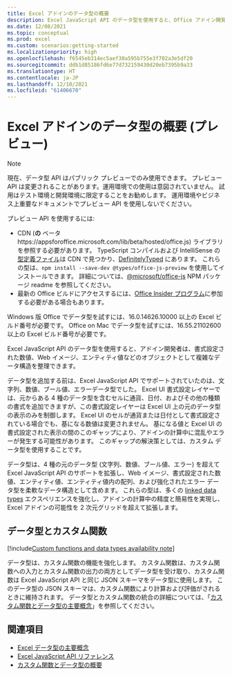 ```yaml
---
title: Excel アドインのデータ型の概要
description: Excel JavaScript API のデータ型を使用すると、Office アドイン開発者は、書式設定された数値、Web イメージ、エンティティ値、エンティティ値内の配列、および拡張エラーをデータ型として操作できます。
ms.date: 12/08/2021
ms.topic: conceptual
ms.prod: excel
ms.custom: scenarios:getting-started
ms.localizationpriority: high
ms.openlocfilehash: f6545eb314ec5aef30a595b755e3f702a3e5df20
ms.sourcegitcommit: ddb1d85186fd6e77d732159430d20eb7395b9a33
ms.translationtype: HT
ms.contentlocale: ja-JP
ms.lasthandoff: 12/10/2021
ms.locfileid: "61406670"
---
```

# <a name="overview-of-data-types-in-excel-add-ins-preview"></a>Excel アドインのデータ型の概要 (プレビュー)

> [!NOTE]
> 現在、データ型 API はパブリック プレビューでのみ使用できます。 プレビュー API は変更されることがあります。運用環境での使用は意図されていません。 試用はテスト環境と開発環境に限定することをお勧めします。 運用環境やビジネス上重要なドキュメントでプレビュー API を使用しないでください。
>
> プレビュー API を使用するには:
>
> - CDN (**の** ベータhttps://appsforoffice.microsoft.com/lib/beta/hosted/office.js) ライブラリを参照する必要があります。 TypeScript コンパイルおよび IntelliSense の [型定義ファイル](https://appsforoffice.microsoft.com/lib/beta/hosted/office.d.ts)は CDN で見つかり、[DefinitelyTyped](https://raw.githubusercontent.com/DefinitelyTyped/DefinitelyTyped/master/types/office-js-preview/index.d.ts) にあります。 これらの型は、`npm install --save-dev @types/office-js-preview` を使用してインストールできます。 詳細については、[@microsoft/office-js](https://www.npmjs.com/package/@microsoft/office-js) NPM パッケージ readme を参照してください。
> - 最新の Office ビルドにアクセスするには、[Office Insider プログラム](https://insider.office.com)に参加する必要がある場合もあります。
>
> Windows 版 Office でデータ型を試すには、16.0.14626.10000 以上の Excel ビルド番号が必要です。 Office on Mac でデータ型を試すには、16.55.21102600 以上の Excel ビルド番号が必要です。

Excel JavaScript API のデータ型を使用すると、アドイン開発者は、書式設定された数値、Web イメージ、エンティティ値などのオブジェクトとして複雑なデータ構造を整理できます。

データ型を追加する前は、Excel JavaScript API でサポートされていたのは、文字列、数値、ブール値、エラーデータ型でした。 Excel UI 書式設定レイヤーでは、元からある 4 種のデータ型を含むセルに通貨、日付、およびその他の種類の書式を追加できますが、この書式設定レイヤーは Excel UI 上の元のデータ型の表示のみを制御します。 Excel UI のセルが通貨または日付として書式設定されている場合でも、基になる数値は変更されません。 基になる値と Excel UI の書式設定された表示の間のこのギャップにより、アドインの計算中に混乱やエラーが発生する可能性があります。 このギャップの解決策としては、カスタム データ型を使用することです。

データ型は、4 種の元のデータ型 (文字列、数値、ブール値、エラー) を超えて Excel JavaScript API のサポートを拡張し、Web イメージ、書式設定された数値、エンティティ値、エンティティ値内の配列、および強化されたエラー データ型を柔軟なデータ構造として含めます。 これらの型は、多くの [linked data types](https://support.microsoft.com/office/what-linked-data-types-are-available-in-excel-6510ab58-52f6-4368-ba0f-6a76c0190772) エクスペリエンスを強化し、アドインの計算中の精度と簡易性を実現し、Excel アドインの可能性を 2 次元グリッドを超えて拡張します。

## <a name="data-types-and-custom-functions"></a>データ型とカスタム関数

[!include[Custom functions and data types availability note](../includes/excel-custom-functions-data-types-note.md)]

データ型は、カスタム関数の機能を強化します。 カスタム関数は、カスタム関数への入力とカスタム関数の出力の両方としてデータ型を受け取り、カスタム関数は Excel JavaScript API と同じ JSON スキーマをデータ型に使用します。 このデータ型の JSON スキーマは、カスタム関数により計算および評価がされるときに維持されます。 データ型とカスタム関数の統合の詳細については、「[カスタム関数とデータ型の主要概念](custom-functions-data-types-concepts.md)」を参照してください。

## <a name="see-also"></a>関連項目

- [Excel データ型の主要概念](excel-data-types-concepts.md)
- [Excel JavaScript API リファレンス](../reference/overview/excel-add-ins-reference-overview.md)
- [カスタム関数とデータ型の概要](custom-functions-data-types-overview.md)